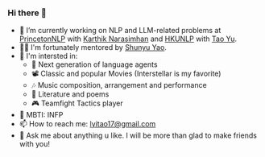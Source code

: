 ### Hi there 👋

- 🔭 I’m currently working on NLP and LLM-related problems at [PrincetonNLP](https://princeton-nlp.github.io/) with [Karthik Narasimhan](https://www.cs.princeton.edu/~karthikn/) and [HKUNLP](https://hkunlp.github.io/) with [Tao Yu](https://taoyds.github.io/).
- 🧑‍💼 I'm fortunately mentored by [Shunyu Yao](https://ysymyth.github.io/).
- 💖 I'm intersted in:
  - 🐬 Next generation of language agents
  - 📽️ Classic and popular Movies (Interstellar is my favorite)
  - 🎶 Music composition, arrangement and performance
  - 📖 Literature and poems
  - 🎮 Teamfight Tactics player
- 🦋 MBTI: INFP
- 📫 How to reach me: lyitao17@gmail.com
- 💬 Ask me about anything u like. I will be more than glad to make friends with you!
<!--
**taogoddd/taogoddd** is a ✨ _special_ ✨ repository because its `README.md` (this file) appears on your GitHub profile.

Here are some ideas to get you started:

- 🌱 I’m currently learning ...
- 👯 I’m looking to collaborate on ...
- 🤔 I’m looking for help with ...
- 💬 Ask me about ...

- 😄 Pronouns: ...
- ⚡ Fun fact: ...
-->
